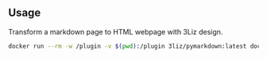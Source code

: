 ## Usage

Transform a markdown page to HTML webpage with 3Liz design.

```bash
docker run --rm -w /plugin -v $(pwd):/plugin 3liz/pymarkdown:latest docs/user_guide/qgis-lizsync-plugin.md docs/user_guide/qgis-lizsync-plugin.html
```
